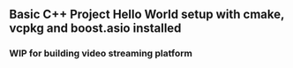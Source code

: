## Basic C++ Project Hello World setup with cmake, vcpkg and boost.asio installed
### WIP for building video streaming platform